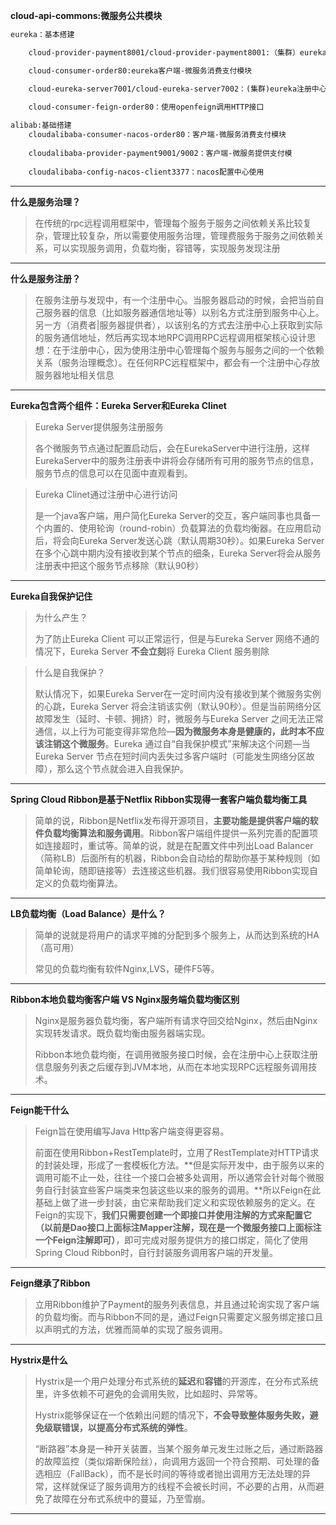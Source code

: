 **cloud-api-commons:微服务公共模块**

```tex
eureka：基本搭建

	cloud-provider-payment8001/cloud-provider-payment8001:（集群）eureka客户端-微服务提供支付模块 

	cloud-consumer-order80:eureka客户端-微服务消费支付模块 

	cloud-eureka-server7001/cloud-eureka-server7002：(集群)eureka注册中心
	
	cloud-consumer-feign-order80：使用openfeign调用HTTP接口
```

```tex
alibab:基础搭建
	cloudalibaba-consumer-nacos-order80：客户端-微服务消费支付模块 
	
	cloudalibaba-provider-payment9001/9002：客户端-微服务提供支付模
	
	cloudalibaba-config-nacos-client3377：nacos配置中心使用
```



------

**什么是服务治理？**

> 在传统的rpc远程调用框架中，管理每个服务于服务之间依赖关系比较复杂，管理比较复杂，所以需要使用服务治理，管理费服务于服务之间依赖关系，可以实现服务调用，负载均衡，容错等，实现服务发现注册

------

**什么是服务注册？**

> 在服务注册与发现中，有一个注册中心。当服务器启动的时候，会把当前自己服务器的信息（比如服务器通信地址等）以别名方式注册到服务中心上。另一方（消费者|服务器提供者），以该别名的方式去注册中心上获取到实际的服务通信地址，然后再实现本地RPC调用RPC远程调用框架核心设计思想：在于注册中心，因为使用注册中心管理每个服务与服务之间的一个依赖关系（服务治理概念）。在任何RPC远程框架中，都会有一个注册中心存放服务器地址相关信息

------

**Eureka包含两个组件：Eureka Server和Eureka Clinet**

> Eureka Server提供服务注册服务
>
> 各个微服务节点通过配置启动后，会在EurekaServer中进行注册，这样EurekaServer中的服务注册表中讲将会存储所有可用的服务节点的信息，服务节点的信息可以在见面中直观看到。

> Eureka Clinet通过注册中心进行访问
>
> 是一个java客户端，用户简化Eureka Server的交互，客户端同事也具备一个内置的、使用轮询（round-robin）负载算法的负载均衡器。在应用启动后，将会向Eureka Server发送心跳（默认周期30秒）。如果Eureka Server在多个心跳中期内没有接收到某个节点的细条，Eureka Server将会从服务注册表中把这个服务节点移除（默认90秒）

------

**Eureka自我保护记住**

> 为什么产生？
>
> 为了防止Eureka Client 可以正常运行，但是与Eureka Server 网络不通的情况下，Eureka Server **不会立刻**将 Eureka Client 服务剔除

> 什么是自我保护？
>
> 默认情况下，如果Eureka Server在一定时间内没有接收到某个微服务实例的心跳，Eureka Server 将会注销该实例（默认90秒）。但是当前网络分区故障发生（延时、卡顿、拥挤）时，微服务与Eureka Server 之间无法正常通信，以上行为可能变得非常危险—**因为微服务本身是健康的，此时本不应该注销这个微服务**。Eureka 通过自“自我保护模式”来解决这个问题—当Eureka Server 节点在短时间内丢失过多客户端时（可能发生网络分区故障），那么这个节点就会进入自我保护。

------

**Spring Cloud Ribbon是基于Netflix Ribbon实现得一套客户端负载均衡工具**

> 简单的说，Ribbon是Netflix发布得开源项目，**主要功能是提供客户端的软件负载均衡算法和服务调用**。Ribbon客户端组件提供一系列完善的配置项如连接超时，重试等。简单的说，就是在配置文件中列出Load Balancer（简称LB）后面所有的机器，Ribbon会自动给的帮助你基于某种规则（如简单轮询，随即链接等）去连接这些机器。我们很容易使用Ribbon实现自定义的负载均衡算法。

------

**LB负载均衡（Load Balance）是什么？**

> 简单的说就是将用户的请求平摊的分配到多个服务上，从而达到系统的HA（高可用）
>
> 常见的负载均衡有软件Nginx,LVS，硬件F5等。

------

**Ribbon本地负载均衡客户端 VS Nginx服务端负载均衡区别**

> Nginx是服务器负载均衡，客户端所有请求夺回交给Nginx，然后由Nginx实现转发请求。既负载均衡由服务器端实现。
>
> Ribbon本地负载均衡，在调用微服务接口时候，会在注册中心上获取注册信息服务列表之后缓存到JVM本地，从而在本地实现RPC远程服务调用技术。

------

**Feign能干什么**

> Feign旨在使用编写Java Http客户端变得更容易。
>
> 前面在使用Ribbon+RestTemplate时，立用了RestTemplate对HTTP请求的封装处理，形成了一套模板化方法。**但是实际开发中，由于服务以来的调用可能不止一处，往往一个接口会被多处调用，所以通常会针对每个微服务自行封装宜些客户端类来包装这些以来的服务的调用。**所以Feign在此基础上做了进一步封装，由它来帮助我们定义和实现依赖服务的定义。在Feign的实现下，**我们只需要创建一个即接口并使用注解的方式来配置它（以前是Dao接口上面标注Mapper注解，现在是一个微服务接口上面标注一个Feign注解即可）**，即可完成对服务提供方的接口绑定，简化了使用Spring Cloud Ribbon时，自行封装服务调用客户端的开发量。

------

**Feign继承了Ribbon**

> 立用Ribbon维护了Payment的服务列表信息，并且通过轮询实现了客户端的负载均衡。而与Ribbon不同的是，通过Feign只需要定义服务绑定接口且以声明式的方法，优雅而简单的实现了服务调用。

------

**Hystrix是什么**

> Hystrix是一个用户处理分布式系统的**延迟**和**容错**的开源库，在分布式系统里，许多依赖不可避免的会调用失败，比如超时、异常等。
>
> Hystrix能够保证在一个依赖出问题的情况下，**不会导致整体服务失败，避免级联错误，以提高分布式系统的弹性**。
>
> “断路器”本身是一种开关装置，当某个服务单元发生过账之后，通过断路器的故障监控（类似熔断保险丝），向调用方返回一个符合预期、可处理的备选相应（FallBack），而不是长时间的等待或者抛出调用方无法处理的异常，这样就保证了服务调用方的线程不会被长时间，不必要的占用，从而避免了故障在分布式系统中的蔓延，乃至雪崩。

------

